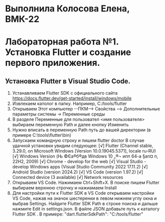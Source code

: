 # Выполнила Колосова Елена, ВМК-22
# Лабораторная работа №1. Установка Flutter и создание первого приложения.

## Установка Flutter в Visual Studio Code.
1. Устанавливаем Flutter SDK с официального сайта https://docs.flutter.dev/get-started/install/windows/mobile
2. Извлекаем католог в папку. Например, C:/tools/flutter
3. Открываем  Этот компьютер --ПКМ--> Свойства --> Дополнительные параметры системы -> Переменные среды
4. В разделе Переменные для пользовател <имя пользователя> выбираем переменную Path и далее кнопку Изменить
5. Нужно вписать в переменную Path путь до вашей директории (в примере C:\tools\flutter\bin)
6. Запускаем командную строку и пишем flutter doctor
   В случае  удачной установки увидим следующее:
    [√] Flutter (Channel stable, 3.29.0, on Microsoft Windows [Version 10.0.19045.5371], locale ru-RU)
    [√] Windows Version (Њ ©Єа®б®дв Windows 10 „®¬ и­пп 64-а §ап¤­ п, 22H2, 2009)
    [√] Chrome - develop for the web
    [√] Visual Studio - develop Windows apps (Visual Studio Community 2022 17.11.2)
    [√] Android Studio (version 2024.2)
    [√] VS Code (version 1.97.2)
    [√] Connected device (3 available)
    [√] Network resources
7. Открываем VS Code. Нажимаем Ctrl+Shift+X. В поиске пишем Flutter выбираем верхнюю строчку и нажиамаем Install
8. Для настройки пути к Flutter SDK в VS Code открываем настройки VS Code, нажав на значок шестеренки в левом нижнем углу окна и выбрав Settings. Найдите Flutter SDK Path в строке поиска и дальше нажмите Edit in settings.json.
В файле JSON добавьте путь к каталогу Flutter SDK . 
В примере:
"dart.flutterSdkPath": "C:/tools/flutter"


